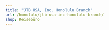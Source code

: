 ```yaml
---
title: "JTB USA, Inc. Honolulu Branch"
url: /honolulu/jtb-usa-inc-honolulu-branch/
shop: Reisebüro
---
```

